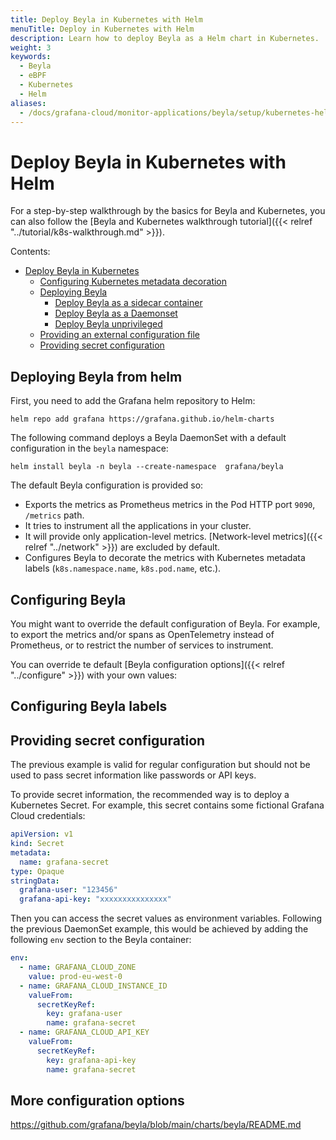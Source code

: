 ```yaml
---
title: Deploy Beyla in Kubernetes with Helm
menuTitle: Deploy in Kubernetes with Helm
description: Learn how to deploy Beyla as a Helm chart in Kubernetes.
weight: 3
keywords:
  - Beyla
  - eBPF
  - Kubernetes
  - Helm
aliases:
  - /docs/grafana-cloud/monitor-applications/beyla/setup/kubernetes-helm/
---
```


# Deploy Beyla in Kubernetes with Helm

For a step-by-step walkthrough by the basics for Beyla and Kubernetes, you can also
follow the [Beyla and Kubernetes walkthrough tutorial]({{< relref "../tutorial/k8s-walkthrough.md" >}}).

Contents:

<!-- TOC -->

- [Deploy Beyla in Kubernetes](#deploy-beyla-in-kubernetes)
  - [Configuring Kubernetes metadata decoration](#configuring-kubernetes-metadata-decoration)
  - [Deploying Beyla](#deploying-beyla)
    - [Deploy Beyla as a sidecar container](#deploy-beyla-as-a-sidecar-container)
    - [Deploy Beyla as a Daemonset](#deploy-beyla-as-a-daemonset)
    - [Deploy Beyla unprivileged](#deploy-beyla-unprivileged)
  - [Providing an external configuration file](#providing-an-external-configuration-file)
  - [Providing secret configuration](#providing-secret-configuration)
  <!-- TOC -->

## Deploying Beyla from helm

First, you need to add the Grafana helm repository to Helm:

```
helm repo add grafana https://grafana.github.io/helm-charts
```

The following command deploys a Beyla DaemonSet with a default configuration in the `beyla` namespace:

```
helm install beyla -n beyla --create-namespace  grafana/beyla
```

The default Beyla configuration is provided so:

* Exports the metrics as Prometheus metrics in the Pod HTTP port `9090`, `/metrics` path.
* It tries to instrument all the applications in your cluster.
* It will provide only application-level metrics. [Network-level metrics]({{< relref "../network" >}}) are excluded by default.
* Configures Beyla to decorate the metrics with Kubernetes metadata labels (`k8s.namespace.name`, `k8s.pod.name`, etc.).

## Configuring Beyla 

You might want to override the default configuration of Beyla. For example, to export the metrics and/or spans
as OpenTelemetry instead of Prometheus, or to restrict the number of services to instrument.

You can override te default [Beyla configuration options]({{< relref "../configure" >}}) with your own values:


## Configuring Beyla labels

## Providing secret configuration

The previous example is valid for regular configuration but should not be
used to pass secret information like passwords or API keys.

To provide secret information, the recommended way is to deploy a Kubernetes
Secret. For example, this secret contains some fictional Grafana Cloud
credentials:

```yaml
apiVersion: v1
kind: Secret
metadata:
  name: grafana-secret
type: Opaque
stringData:
  grafana-user: "123456"
  grafana-api-key: "xxxxxxxxxxxxxxx"
```

Then you can access the secret values as environment variables. Following the
previous DaemonSet example, this would be achieved by adding the following
`env` section to the Beyla container:

```yaml
env:
  - name: GRAFANA_CLOUD_ZONE
    value: prod-eu-west-0
  - name: GRAFANA_CLOUD_INSTANCE_ID
    valueFrom:
      secretKeyRef:
        key: grafana-user
        name: grafana-secret
  - name: GRAFANA_CLOUD_API_KEY
    valueFrom:
      secretKeyRef:
        key: grafana-api-key
        name: grafana-secret
```

## More configuration options

https://github.com/grafana/beyla/blob/main/charts/beyla/README.md
